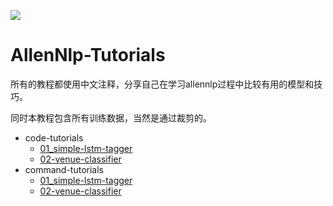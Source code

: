 ![](https://allennlp.org/assets/allennlp-logo-color.png)

# AllenNlp-Tutorials

所有的教程都使用中文注释，分享自己在学习allennlp过程中比较有用的模型和技巧。

同时本教程包含所有训练数据，当然是通过裁剪的。

- code-tutorials
    - [01_simple-lstm-tagger](code-tutorials/01-simple-lstm-tagger/train.ipynb)
    - [02-venue-classifier](code-tutorials/02-venue-classifier/train.ipynb)
- command-tutorials
    - [01_simple-lstm-tagger](command-tutorials/01-simple-lstm-tagger/trian.py)
    - [02-venue-classifier](command-tutorials/01-venue-classifier/train.py)